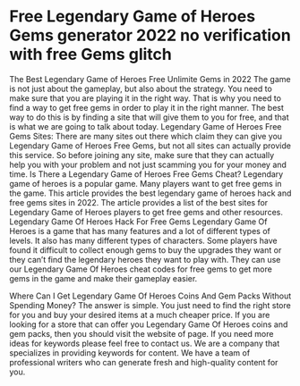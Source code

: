 # Free Legendary Game of Heroes Gems generator 2022 no verification with free Gems glitch

The Best Legendary Game of Heroes Free Unlimite Gems in 2022
The game is not just about the gameplay, but also about the strategy. You need to make sure that you are playing it in the right way. That is why you need to find a way to get free gems in order to play it in the right manner. The best way to do this is by finding a site that will give them to you for free, and that is what we are going to talk about today.
Legendary Game of Heroes Free Gems Sites:
There are many sites out there which claim they can give you Legendary Game of Heroes Free Gems, but not all sites can actually provide this service. So before joining any site, make sure that they can actually help you with your problem and not just scamming you for your money and time.
Is There a Legendary Game of Heroes Free Gems Cheat?
Legendary game of heroes is a popular game. Many players want to get free gems in the game. This article provides the best legendary game of heroes hack and free gems sites in 2022.
The article provides a list of the best sites for Legendary Game of Heroes players to get free gems and other resources.
Legendary Game Of Heroes Hack For Free Gems
Legendary Game Of Heroes is a game that has many features and a lot of different types of levels. It also has many different types of characters. Some players have found it difficult to collect enough gems to buy the upgrades they want or they can’t find the legendary heroes they want to play with. They can use our Legendary Game Of Heroes cheat codes for free gems to get more gems in the game and make their gameplay easier.

Where Can I Get Legendary Game Of Heroes Coins And Gem Packs Without Spending Money?
The answer is simple. You just need to find the right store for you and buy your desired items at a much cheaper price.
If you are looking for a store that can offer you Legendary Game Of Heroes coins and gem packs, then you should visit the website of page.
If you need more ideas for keywords please feel free to contact us.
We are a company that specializes in providing keywords for content. We have a team of professional writers who can generate fresh and high-quality content for you.
